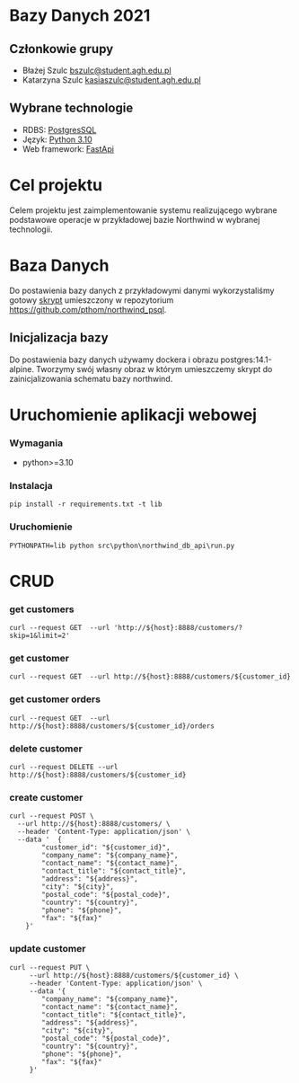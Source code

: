 # Bazy Danych 2021

## Członkowie grupy
- Błażej Szulc [bszulc@student.agh.edu.pl](mailto:bszulc@student.agh.edu.pl)
- Katarzyna Szulc [kasiaszulc@student.agh.edu.pl](mailto:kasiaszulc@student.agh.edu.pl)

## Wybrane technologie 
- RDBS: [PostgresSQL](https://www.postgresql.org/)
- Język: [Python 3.10](https://www.python.org/)
- Web framework: [FastApi](https://fastapi.tiangolo.com/)
 
# Cel projektu
Celem projektu jest zaimplementowanie systemu realizującego
wybrane podstawowe operacje w przykładowej bazie Northwind
w wybranej technologii.

# Baza Danych
Do postawienia bazy danych z przykładowymi danymi wykorzystaliśmy gotowy
[skrypt](https://raw.githubusercontent.com/pthom/northwind_psql/master/northwind.sql)
umieszczony w repozytorium https://github.com/pthom/northwind_psql.

## Inicjalizacja bazy
Do postawienia bazy danych używamy dockera i obrazu postgres:14.1-alpine.
Tworzymy swój własny obraz w którym umieszczemy skrypt do zainicjalizowania schematu bazy northwind.

# Uruchomienie aplikacji webowej

### Wymagania
 - python>=3.10

### Instalacja

`pip install -r requirements.txt -t lib`

### Uruchomienie

`PYTHONPATH=lib python src\python\northwind_db_api\run.py`

# CRUD

### get customers
```
curl --request GET  --url 'http://${host}:8888/customers/?skip=1&limit=2'
```
### get customer
`curl --request GET  --url http://${host}:8888/customers/${customer_id}`

### get customer orders
`curl --request GET  --url http://${host}:8888/customers/${customer_id}/orders`

### delete customer
`curl --request DELETE --url http://${host}:8888/customers/${customer_id}`

### create customer
```
curl --request POST \
  --url http://${host}:8888/customers/ \
  --header 'Content-Type: application/json' \
  --data '	{
		"customer_id": "${customer_id}",
		"company_name": "${company_name}",
		"contact_name": "${contact_name}",
		"contact_title": "${contact_title}",
		"address": "${address}",
		"city": "${city}",
		"postal_code": "${postal_code}",
		"country": "${country}",
		"phone": "${phone}",
		"fax": "${fax}"
	}'
```

### update customer
```
curl --request PUT \
     --url http://${host}:8888/customers/${customer_id} \
     --header 'Content-Type: application/json' \
     --data '{
        "company_name": "${company_name}",
        "contact_name": "${contact_name}",
        "contact_title": "${contact_title}",
        "address": "${address}",
        "city": "${city}",
        "postal_code": "${postal_code}",
        "country": "${country}",
        "phone": "${phone}",
        "fax": "${fax}"
     }'
```